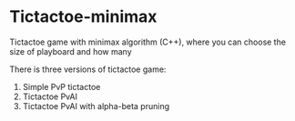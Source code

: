 # Tictactoe-minimax
Tictactoe game with minimax algorithm (C++), where you can choose the size of playboard and how many 

There is three versions of tictactoe game:
1. Simple PvP tictactoe
2. Tictactoe PvAI
3. Tictactoe PvAI with alpha-beta pruning
